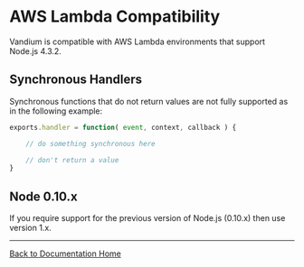 # AWS Lambda Compatibility

Vandium is compatible with AWS Lambda environments that support Node.js 4.3.2.

## Synchronous Handlers
Synchronous functions that do not return values are not fully supported as in the following example:

```js
exports.handler = function( event, context, callback ) {

    // do something synchronous here

    // don't return a value
}
```

## Node 0.10.x
If you require support for the previous version of Node.js (0.10.x) then use version 1.x.

---
[Back to Documentation Home](README.md)
